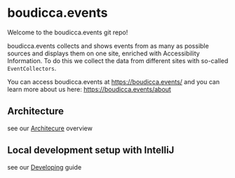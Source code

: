 # boudicca.events

Welcome to the boudicca.events git repo!

boudicca.events collects and shows events from as many as possible sources and displays them on one site, enriched with
Accessibility Information.
To do this we collect the data from different sites with so-called `EventCollectors`.

You can access boudicca.events at https://boudicca.events/ and you can learn more about us
here: https://boudicca.events/about

## Architecture

see our [Architecure](ARCH.md) overview

## Local development setup with IntelliJ

see our [Developing](DEV.md) guide
